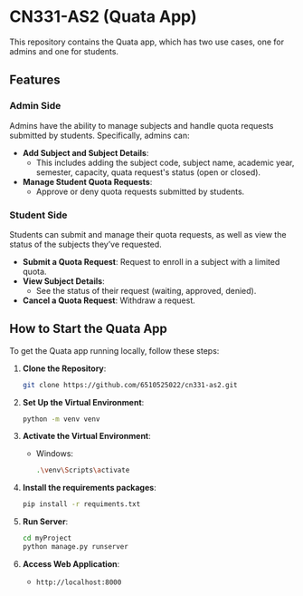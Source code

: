 # CN331-AS2 (Quata App)

This repository contains the Quata app, which has two use cases, one for admins and one for students.

## Features

### Admin Side
Admins have the ability to manage subjects and handle quota requests submitted by students. Specifically, admins can:
- **Add Subject and Subject Details**:
  - This includes adding the subject code, subject name, academic year, semester, capacity, quata request's status (open or closed).
- **Manage Student Quota Requests**:
  - Approve or deny quota requests submitted by students.

### Student Side
Students can submit and manage their quota requests, as well as view the status of the subjects they’ve requested.
- **Submit a Quota Request**: Request to enroll in a subject with a limited quota.
- **View Subject Details**:
  - See the status of their request (waiting, approved, denied).
- **Cancel a Quota Request**: Withdraw a request.

## How to Start the Quata App

To get the Quata app running locally, follow these steps:

1. **Clone the Repository**:
     ```bash
     git clone https://github.com/6510525022/cn331-as2.git
     ```

2. **Set Up the Virtual Environment**:
     ```bash
     python -m venv venv
     ```

3. **Activate the Virtual Environment**:
     - Windows:
       ```bash
       .\venv\Scripts\activate
       ```

4. **Install the requirements packages**:
     ```bash
     pip install -r requiments.txt
     ```

5. **Run Server**:
     ```bash
     cd myProject
     python manage.py runserver
     ```

6. **Access Web Application**:
   - `http://localhost:8000`

